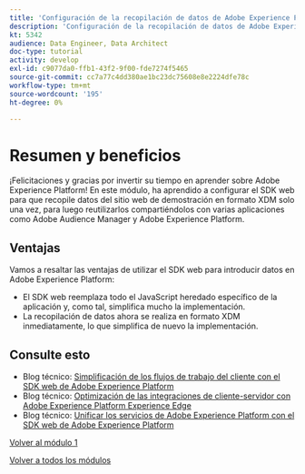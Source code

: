 ```yaml
---
title: 'Configuración de la recopilación de datos de Adobe Experience Platform y la extensión del SDK web: resumen'
description: 'Configuración de la recopilación de datos de Adobe Experience Platform y la extensión del SDK web: resumen'
kt: 5342
audience: Data Engineer, Data Architect
doc-type: tutorial
activity: develop
exl-id: c9077da0-ffb1-43f2-9f00-fde7274f5465
source-git-commit: cc7a77c4dd380ae1bc23dc75608e8e2224dfe78c
workflow-type: tm+mt
source-wordcount: '195'
ht-degree: 0%

---
```


# Resumen y beneficios

¡Felicitaciones y gracias por invertir su tiempo en aprender sobre Adobe Experience Platform!
En este módulo, ha aprendido a configurar el SDK web para que recopile datos del sitio web de demostración en formato XDM solo una vez, para luego reutilizarlos compartiéndolos con varias aplicaciones como Adobe Audience Manager y Adobe Experience Platform.

## Ventajas

Vamos a resaltar las ventajas de utilizar el SDK web para introducir datos en Adobe Experience Platform:

- El SDK web reemplaza todo el JavaScript heredado específico de la aplicación y, como tal, simplifica mucho la implementación.
- La recopilación de datos ahora se realiza en formato XDM inmediatamente, lo que simplifica de nuevo la implementación.

## Consulte esto

- Blog técnico: [Simplificación de los flujos de trabajo del cliente con el SDK web de Adobe Experience Platform](https://medium.com/adobetech/simplifying-customer-workflows-with-adobe-experience-platform-web-sdk-4e54fe134f4a)
- Blog técnico: [Optimización de las integraciones de cliente-servidor con Adobe Experience Platform Experience Edge](https://medium.com/adobetech/streamlining-client-server-integrations-with-adobe-experience-platform-experience-edge-1caaef887172)
- Blog técnico: [Unificar los servicios de Adobe Experience Platform con el SDK web de Adobe Experience Platform](https://medium.com/adobetech/unify-your-adobe-experience-platform-services-with-adobe-experience-platform-web-sdk-75cf6851a9fc)

[Volver al módulo 1](./data-ingestion-launch-web-sdk.md)

[Volver a todos los módulos](../../overview.md)
